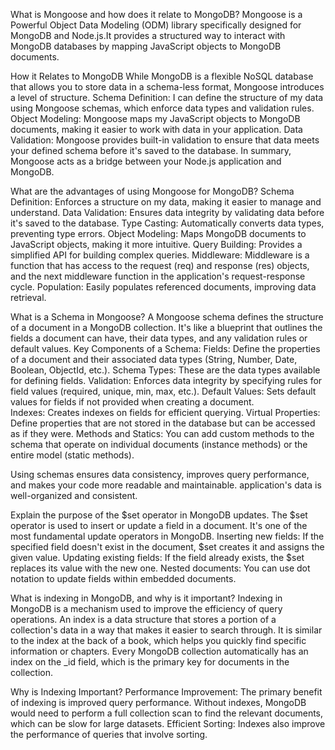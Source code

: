What is Mongoose and how does it relate to MongoDB?
Mongoose is a Powerful Object Data Modeling (ODM) library specifically designed for MongoDB and Node.js.It provides a structured way to interact with MongoDB databases by mapping JavaScript objects to MongoDB documents.

How it Relates to MongoDB
While MongoDB is a flexible NoSQL database that allows you to store data in a schema-less format, Mongoose introduces a level of structure.
Schema Definition: I can define the structure of my data using Mongoose schemas, which enforce data types and validation rules. 
Object Modeling: Mongoose maps my JavaScript objects to MongoDB documents, making it easier to work with data in your application.
Data Validation: Mongoose provides built-in validation to ensure that data meets your defined schema before it's saved to the database.
In summary, Mongoose acts as a bridge between your Node.js application and MongoDB.

What are the advantages of using Mongoose for MongoDB?
Schema Definition: Enforces a structure on my data, making it easier to manage and understand.
Data Validation: Ensures data integrity by validating data before it's saved to the database.
Type Casting: Automatically converts data types, preventing type errors.
Object Modeling: Maps MongoDB documents to JavaScript objects, making it more intuitive.
Query Building: Provides a simplified API for building complex queries.
Middleware: Middleware is a function that has access to the request (req) and response (res) objects, and the next middleware function in the application's request-response cycle.
Population: Easily populates referenced documents, improving data retrieval.

What is a Schema in Mongoose?
A Mongoose schema defines the structure of a document in a MongoDB collection. It's like a blueprint that outlines the fields a document can have, their data types, and any validation rules or default values.
Key Components of a Schema:
Fields: Define the properties of a document and their associated data types (String, Number, Date, Boolean, ObjectId, etc.).
Schema Types: These are the data types available for defining fields.
Validation: Enforces data integrity by specifying rules for field values (required, unique, min, max, etc.).
Default Values: Sets default values for fields if not provided when creating a document.  
Indexes: Creates indexes on fields for efficient querying.
Virtual Properties: Define properties that are not stored in the database but can be accessed as if they were.
Methods and Statics: You can add custom methods to the schema that operate on individual documents (instance methods) or the entire model (static methods).

Using schemas ensures data consistency, improves query performance, and makes your code more readable and maintainable. application's data is well-organized and consistent.

Explain the purpose of the $set operator in MongoDB updates.
The $set operator is used to insert or update a field in a document. It's one of the most fundamental update operators in MongoDB.
Inserting new fields: If the specified field doesn't exist in the document, $set creates it and assigns the given value.
Updating existing fields: If the field already exists, the $set replaces its value with the new one.
Nested documents: You can use dot notation to update fields within embedded documents.

What is indexing in MongoDB, and why is it important?
Indexing in MongoDB is a mechanism used to improve the efficiency of query operations. An index is a data structure that stores a portion of a collection's data in a way that makes it easier to search through. It is similar to the index at the back of a book, which helps you quickly find specific information or chapters.
Every MongoDB collection automatically has an index on the _id field, which is the primary key for documents in the collection.

Why is Indexing Important?
Performance Improvement: The primary benefit of indexing is improved query performance. Without indexes, MongoDB would need to perform a full collection scan to find the relevant documents, which can be slow for large datasets. 
Efficient Sorting: Indexes also improve the performance of queries that involve sorting.
